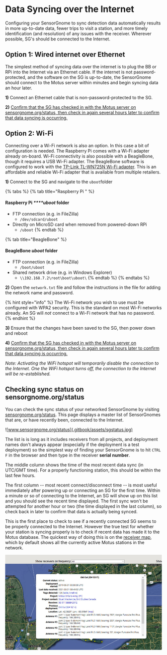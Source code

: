 # Data Syncing over the Internet

Configuring your SensorGnome to sync detection data automatically results in more up-to-date data, fewer trips to visit a station, and more timely identification \(and resolution\) of any issues with the receiver. Wherever possible, SG's should be connected to the Internet.

## Option 1: Wired internet over Ethernet

The simplest method of syncing data over the internet is to plug the BB or RPi into the Internet via an Ethernet cable. If the internet is not password-protected, and the software on the SG is up-to-date, the SensorGnome should connect to the Motus server within minutes and begin syncing data an hour later. 

**1\)** Connect an Ethernet cable that is non-password-protected to the SG.

**2\)** [Confirm that the SG has checked in with the Motus server on sensorgnome.org/status, then check in again several hours later to confirm that data syncing is occurring.](http://docs.motus.org/sensorgnome/internet#status)

## Option 2: Wi-Fi 

Connecting over a Wi-Fi network is also an option. In this case a bit of configuration is needed. The Raspberry Pi comes with a Wi-Fi adapter already on-board. Wi-Fi connectivity is also possible with a BeagleBone, though it requires a USB Wi-Fi adapter. The BeagleBone software is configured to work with the [TP-Link TL-WN725N Wi-Fi adapter](https://www.tp-link.com/us/home-networking/usb-adapter/tl-wn725n/). This is an affordable and reliable Wi-Fi adapter that is available from multiple retailers.

**1\)** Connect to the SG and navigate to the `uboot`folder

{% tabs %}
{% tab title="Raspberry Pi " %}
#### Raspberry Pi _****uboot_ **folder** 

* FTP connection \(e.g. in FileZilla\)
  * `/dev/sdcard/uboot`
* Directly on MicroSD card when removed from powered-down RPi
  * `/uboot`
{% endtab %}

{% tab title="BeagleBone" %}
#### BeagleBone _uboot_ folder 

* FTP connection \(e.g. in FileZilla\)
  * `/boot/uboot`
* Shared network drive \(e.g. in Windows Explorer\)
  * `\\192.168.7.2\root\boot\uboot\`
{% endtab %}
{% endtabs %}

**2\)** Open the `network.txt` file and follow the instructions in the file for adding the network name and password.

{% hint style="info" %}
The Wi-Fi network you wish to use must be configured with WPA2 security. This is the standard on most Wi-Fi networks already. An SG will _not_ connect to a Wi-Fi network that has no password.
{% endhint %}

**3\)** Ensure that the changes have been saved to the SG, then power down and reboot

**4\)** [Confirm that the SG has checked in with the Motus server on sensorgnome.org/status, then check in again several hours later to confirm that data syncing is occurring.](http://docs.motus.org/sensorgnome/internet#status)

_Note: Activating the WiFi hotspot will temporarily disable the connection to the Internet. One the WiFi hotspot turns off, the connection to the Internet will be re-established._

## Checking sync status on sensorgnome.org/status <a id="status"></a>

You can check the sync status of your networked SensorGnome by visiting [sensorgnome.org/status](http://www.sensorgnome.org/status). This page displays a master list of SensorGnomes that are, or have recently been, connected to the Internet.

![www.sensorgnome.org/status](.gitbook/assets/sgstatus.jpg)

The list is is long as it includes receivers from all projects, and deployment names don't always appear \(especially if the deployment is a test deployment\) so the simplest way of finding your SensorGnome is to hit `CTRL F` in the browser and then type in the receiver **serial number**. 

The middle column shows the time of the most recent data sync \(in UTC/GMT time\). For a properly functioning station, this should be within the last few hours. 

The first column -- most recent connect/disconnect time -- is most useful immediately after powering up or connecting an SG for the first time. Within a minute or so of connecting to the Internet, an SG will show up on this list and you should see the recent time displayed. The first sync won't be attempted for another hour or two \(the time displayed in the last column\), so check back in later to confirm that data is actually being synced. 

This is the first place to check to see if a recently connected SG seems to be properly connected to the Internet. However the true test for whether your station is syncing properly is to check if recent data has made it to the Motus database. The quickest way of doing this is on the [receiver map](https://motus.org/data/receiversMap?lang=en), which by default shows all the currently active Motus stations in the network.

![Use the receiver map to quickly check how up-to-date a SensorGnome is](.gitbook/assets/popup.jpg)

